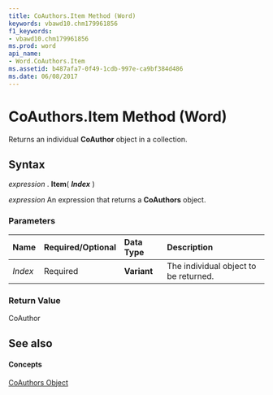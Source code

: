 ```yaml
---
title: CoAuthors.Item Method (Word)
keywords: vbawd10.chm179961856
f1_keywords:
- vbawd10.chm179961856
ms.prod: word
api_name:
- Word.CoAuthors.Item
ms.assetid: b487afa7-0f49-1cdb-997e-ca9bf384d486
ms.date: 06/08/2017
---
```



# CoAuthors.Item Method (Word)

Returns an individual  **CoAuthor** object in a collection.


## Syntax

 _expression_ . **Item**( **_Index_** )

 _expression_ An expression that returns a **CoAuthors** object.


### Parameters



|**Name**|**Required/Optional**|**Data Type**|**Description**|
|:-----|:-----|:-----|:-----|
| _Index_|Required| **Variant**|The individual object to be returned.|

### Return Value

CoAuthor


## See also


#### Concepts


[CoAuthors Object](Word.CoAuthors.md)

